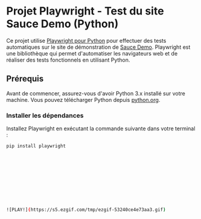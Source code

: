# Projet Playwright - Test du site Sauce Demo (Python)

Ce projet utilise [Playwright pour Python](https://playwright.dev/python/) pour effectuer des tests automatiques sur le site de démonstration de [Sauce Demo](https://www.saucedemo.com/). Playwright est une bibliothèque qui permet d'automatiser les navigateurs web et de réaliser des tests fonctionnels en utilisant Python.

## Prérequis

Avant de commencer, assurez-vous d'avoir Python 3.x installé sur votre machine. Vous pouvez télécharger Python depuis [python.org](https://www.python.org/).

### Installer les dépendances

Installez Playwright en exécutant la commande suivante dans votre terminal :

```bash
pip install playwright











![PLAY!](https://s5.ezgif.com/tmp/ezgif-53240ce4e73aa3.gif)
